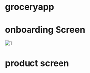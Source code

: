 # groceryapp

# onboarding Screen
![1](https://user-images.githubusercontent.com/124202145/223208016-09fbf20f-1ef9-40d4-9abf-5b0cd8f4b9c2.png)

# product screen


